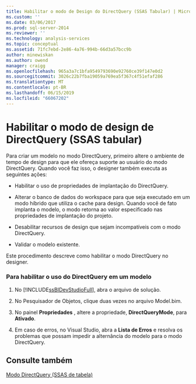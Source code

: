 ```yaml
---
title: Habilitar o modo de Design do DirectQuery (SSAS Tabular) | Microsoft Docs
ms.custom: ''
ms.date: 03/06/2017
ms.prod: sql-server-2014
ms.reviewer: ''
ms.technology: analysis-services
ms.topic: conceptual
ms.assetid: 71fc7ebd-2e86-4a76-994b-66d3a57bcc9b
author: minewiskan
ms.author: owend
manager: craigg
ms.openlocfilehash: 965a3a7c1bfa9549793690e92760ce39f147e0d2
ms.sourcegitcommit: 3026c22b7fba19059a769ea5f367c4f51efaf286
ms.translationtype: MT
ms.contentlocale: pt-BR
ms.lasthandoff: 06/15/2019
ms.locfileid: "66067202"
---
```

# <a name="enable-directquery-design-mode-ssas-tabular"></a>Habilitar o modo de design de DirectQuery (SSAS tabular)
  Para criar um modelo no modo DirectQuery, primeiro altere o ambiente de tempo de design para que ele ofereça suporte ao usuário do modo DirectQuery. Quando você faz isso, o designer também executa as seguintes ações:  
  
-   Habilitar o uso de propriedades de implantação do DirectQuery.  
  
-   Alterar o banco de dados do workspace para que seja executado em um modo híbrido que utiliza o cache para design. Quando você de fato implanta o modelo, o modo retorna ao valor especificado nas propriedades de implantação do projeto.  
  
-   Desabilitar recursos de design que sejam incompatíveis com o modo DirectQuery.  
  
-   Validar o modelo existente.  
  
 Este procedimento descreve como habilitar o modo DirectQuery no designer.  
  
### <a name="to-enable-use-of-directquery-in-a-model"></a>Para habilitar o uso do DirectQuery em um modelo  
  
1.  No [!INCLUDE[ssBIDevStudioFull](../../includes/ssbidevstudiofull-md.md)], abra o arquivo de solução.  
  
2.  No Pesquisador de Objetos, clique duas vezes no arquivo Model.bim.  
  
3.  No painel **Propriedades** , altere a propriedade, **DirectQueryMode**, para **Ativado**.  
  
4.  Em caso de erros, no Visual Studio, abra a **Lista de Erros** e resolva os problemas que possam impedir a alternância do modelo para o modo DirectQuery.  
  
## <a name="see-also"></a>Consulte também  
 [Modo DirectQuery &#40;SSAS de tabela&#41;](directquery-mode-ssas-tabular.md)  
  
  
